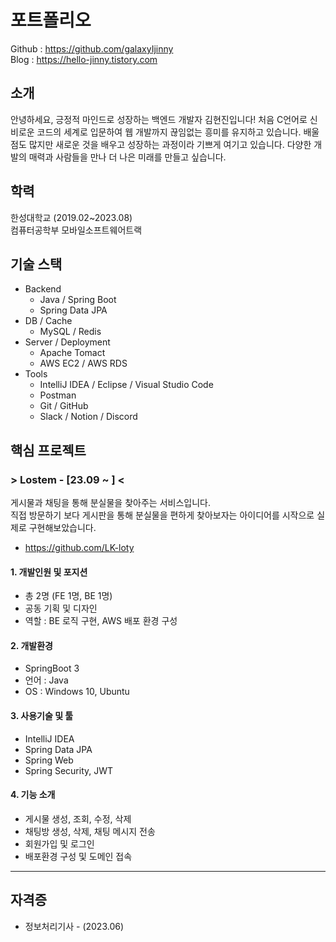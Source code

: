 # 포트폴리오
Github : https://github.com/galaxyIjinny  
Blog : https://hello-jinny.tistory.com

## 소개
안녕하세요, 긍정적 마인드로 성장하는 백엔드 개발자 김현진입니다!
처음 C언어로 신비로운 코드의 세계로 입문하여 웹 개발까지 끊임없는 흥미를 유지하고 있습니다.
배울 점도 많지만 새로운 것을 배우고 성장하는 과정이라 기쁘게 여기고 있습니다.
다양한 개발의 매력과 사람들을 만나 더 나은 미래를 만들고 싶습니다.

## 학력
한성대학교 (2019.02~2023.08)  
컴퓨터공학부 모바일소프트웨어트랙

## 기술 스택
* Backend
  + Java / Spring Boot
  + Spring Data JPA
* DB / Cache
  + MySQL / Redis
* Server / Deployment
  + Apache Tomact
  + AWS EC2 / AWS RDS
* Tools
  + IntelliJ IDEA / Eclipse / Visual Studio Code
  + Postman
  + Git / GitHub
  + Slack / Notion / Discord

## 핵심 프로젝트
### > Lostem - [23.09 ~ ] <
게시물과 채팅을 통해 분실물을 찾아주는 서비스입니다.  
직접 방문하기 보다 게시판을 통해 분실물을 편하게 찾아보자는 아이디어를 시작으로 실제로 구현해보았습니다.
+ https://github.com/LK-loty
#### 1. 개발인원 및 포지션
+ 총 2명 (FE 1명, BE 1명)
+ 공동 기획 및 디자인
+ 역할 : BE 로직 구현, AWS 배포 환경 구성
#### 2. 개발환경
+ SpringBoot 3
+ 언어 : Java
+ OS : Windows 10, Ubuntu
#### 3. 사용기술 및 툴
+ IntelliJ IDEA
+ Spring Data JPA
+ Spring Web
+ Spring Security, JWT
#### 4. 기능 소개
+ 게시물 생성, 조회, 수정, 삭제
+ 채팅방 생성, 삭제, 채팅 메시지 전송
+ 회원가입 및 로그인
+ 배포환경 구성 및 도메인 접속
***

## 자격증
* 정보처리기사 - (2023.06)
